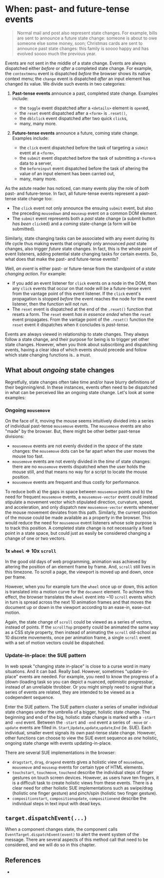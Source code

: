 # When: past- and future-tense events

> Normal mail and post also represent state changes. For example, bills are sent to announce a future state change: someone is about to owe someone else some money, soon; Christmas cards are sent to announce past state changes: this family is soooo happy and has evolved soooo much the previous year.

Events are not sent in the middle of a state change. Events are always dispatched either *before* or *after* a completed state change. For example, the `contextmenu` event is dispatched *before* the browser shows its native context menu; the `change` event is dispatched *after* an input element has changed its value. We divide such events in two categories:

1. **Past-tense events** announce a past, completed state change. Examples include:
   * the `toggle` event dispatched after a `<details>` element is `open`ed,
   * the `reset` event dispatched after a `<form>` is `.reset()`, 
   * the `dblclick` event dispatched after two quick `click`s,
   * many, many more.

2. **Future-tense events** announce a future, coming state change. Examples include:
   * the `click` event dispatched before the task of targeting a `submit` event at a `<form>`,
   * the `submit` event dispatched before the task of submitting a `<form>`s data to a server,
   * the `beforeinput` event dispatched before the task of altering the value of an input element has been carried out,
   * many, many more.
   
As the astute reader has noticed, can many events play the role of *both* past- and future-tense. In fact, all future-tense events represent a past-tense state change too:
* The `click` event not only announce the ensuing `submit` event, but also the preceding `mousedown` and `mouseup` event on a common DOM element.
* The `submit` event represents both a *past* state change (a submit button *has been* `click`ed) and a *coming* state-change (a form will be submitted).

Similarly, state changing tasks can be associated with any event during its life cycle thus making events that originally only announced *past* state changes, also trigger *future* state changes. In fact, this is the whole point of event listeners, adding potential state changing tasks for certain events. So, what does that make the past- and future-tense events?

Well, *an event* is either past- or future-tense from the standpoint of *a state changing action*. For example:
 * If you add an event listener for `click` events on a node in the DOM, then any `click` events that occur on that node will be a future-tense event from the vantage point of this event listener. If the `click` event's propagation is stopped *before* the event reaches the node for the event listener, then the function will not run.
 * The `reset` event is dispatched at the end of the `.reset()` function that resets a form. The `reset` event *has in essence ended* when the `reset` event propagates. From the vantage point of the `.reset()` function the `reset` event it dispatches when it concludes is *past-tense*.

Events are always viewed in relationship to state changes. They always follow a state change, and their purpose for being is to trigger yet other state changes. However, when you think about subscribing and dispatching events, having a clear idea of which events should precede and follow which state changing functions is.. a must.    

## What about *ongoing* state changes 

Regretfully, state changes often take time and/or have blurry definitions of their beginning/end. In these instances, events often need to be dispatched in what can be perceived like an ongoing state change. Let's look at some examples:

### Ongoing `mousemove`
  
On the face of it, moving the mouse seems intuitively divided into a series of individual past-tense `mousemove` events. The `mousemove` events are also "made" by the browser. But, there might be other better past-tense divisions:
* `mousemove` events are not evenly divided in the *space* of the state changes: the `mousemove` dots can be far apart when the user moves the mouse too fast.
* `mousemove` events are not evenly divided in the *time* of state changes: there are no `mousemove` events dispatched when the user holds the mouse still, and that means no way for a script to locate the mouse position.  
* `mousemove` events are frequent and thus costly for performance.

To reduce both a) the gaps in space between `mousemove` points and b) the need for frequent `mousemove` events, a `mousemove-vector` event could instead stipulate a movement vector which stipulated direction, curvature, speed, and acceleration, and only dispatch new `mousemove-vector` events whenever the mouse movement deviates from this path. Similarly, the current position of the mouse could be made available as a property in the browser. This would reduce the need for `mousemove` event listeners whose sole purpose is to track this position. A completed state change is not necessarily a fixed point in a state space, but could just as easily be considered changing a change of one or two vectors.

### 1x `wheel` => 10x `scroll`  

In the good old days of web programming, animation was achieved by altering the position of an element frame by frame. And, `scroll` still lives in this timezone. To scroll a page, the viewport is moved up and down, once per frame.

However, when you for example turn the `wheel` once up or down, this action is translated into a motion curve for the `document` element. To achieve this effect, the browser translates the `wheel` event into ~10 `scroll` events which in turn is spread across the next 10 animation frames and that moves the document up or down in the viewport according to an ease-in, ease-out motion.
  
Again, the state change of `scroll` could be viewed as a series of vectors, instead of points. If the `scrollTop` property could be animated the same way as a CSS style property, then instead of animating the `scroll` old-school as 10 discrete movements, once per animation frame, a single `scroll` event with a set of motion vectors could be dispatched.

### Update-in-place: the SUE pattern 
 
In web speak "changing state in-place" is close to a curse word in many situations. And it can bad. Really bad. However, sometimes "update-in-place" events are needed. For example, you need to know the progress of a (down-)loading task so you can depict a nuanced, optimistic progressbar, instead of an unreliable throbber. Or you might simply need to signal that a series of events are related, they are intended to be viewed as a codependent sequence.

Enter the SUE pattern. The SUE pattern cluster a series of smaller individual state changes under the umbrella of a bigger, holistic state change. The beginning and end of the big, holistic state change is marked with a `-start` and `-end` event. Between the `-start` and `-end` event a series of `-move` or `-update` events are filled in. `Start`,`Update`,`update`,`update`,`End` (ie. SUE). Each individual, smaller event signals its own past-tense state change. However, other functions can choose to view the SUE event sequence as *one* holistic, ongoing state change with events updating-in-place.  

There are several SUE implementations in the browser:
 * `dragstart`, `drag`, `dragend` events gives a holistic view of `mousedown`, `mousemove` and `mouseup` events for certain type of HTML elements.
 * `touchstart`, `touchmove`, `touchend` describe the individual steps of finger gestures on touch screen devices. However, as users have ten fingers, it is a difficult task to create holistic views from these events. There is a clear need for other holistic SUE implementations such as swipe/drag (holistic one finger gesture) and pinch/spin (holistic two finger gesture). 
 * `compositionstart`, `compositionupdate`, `compositionend` describe the individual steps in text input with dead keys.

## `target.dispatchEvent(...)`

When a component changes state, the component calls `EventTarget.dispatchEvent(event)` to alert the event system of the message. There are several aspects of this method call that need to be considered, and we will do so in this chapter.



    
## References

 *  
